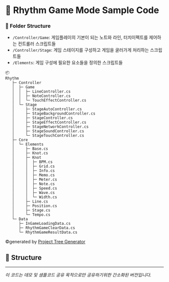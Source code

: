 # :musical_note: Rhythm Game Mode Sample Code



### :file_folder: Folder Structure

- `/Controller/Game`: 게임플레이의 기본이 되는 노트와 라인, 터치이펙트를 제어하는 컨트롤러 스크립트들
- `/Controller/Stage`: 게임 스테이지를 구성하고 게임을 굴러가게 처리하는 스크립트들 
- `/Elements`: 게임 구성에 필요한 요소들을 정의한 스크립트들

```
📦 
Rhythm
   ├─ Controller
   │  ├─ Game
   │  │  ├─ LineController.cs
   │  │  ├─ NoteController.cs
   │  │  └─ TouchEffectController.cs
   │  └─ Stage
   │     ├─ StageAutoController.cs
   │     ├─ StageBackgroundController.cs
   │     ├─ StageController.cs
   │     ├─ StageEffectController.cs
   │     ├─ StageNetworkController.cs
   │     ├─ StageSoundController.cs
   │     └─ StageTouchController.cs
   ├─ Core
   │  └─ Elements
   │     ├─ Base.cs
   │     ├─ Knot.cs
   │     ├─ Knot
   │     │  ├─ BPM.cs
   │     │  ├─ Grid.cs
   │     │  ├─ Info.cs
   │     │  ├─ Memo.cs
   │     │  ├─ Meter.cs
   │     │  ├─ Note.cs
   │     │  ├─ Speed.cs
   │     │  ├─ Wave.cs
   │     │  └─ Width.cs
   │     ├─ Line.cs
   │     ├─ Position.cs
   │     ├─ Stage.cs
   │     └─ Tempo.cs
   └─ Data
      ├─ InGameLoadingData.cs
      ├─ RhythmGameClearData.cs
      └─ RhythmGameResultData.cs
```
©generated by [Project Tree Generator](https://woochanleee.github.io/project-tree-generator)

## 🧠 Structure


---

*이 코드는 데모 및 샘플코드 공유 목적으로만 공유하기위한 간소화된 버전입니다.*
